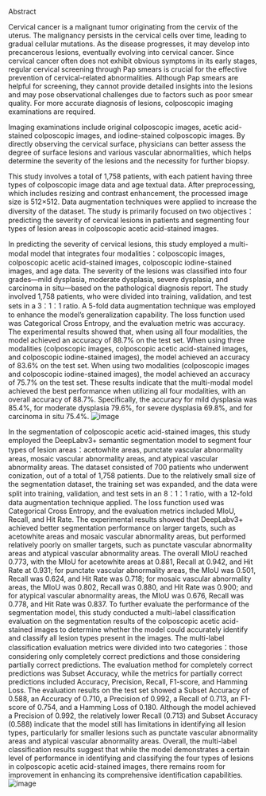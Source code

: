   Abstract

  Cervical cancer is a malignant tumor originating from the cervix of the uterus. The malignancy persists in the cervical cells over time, leading to gradual cellular mutations. As the disease progresses, it may develop into precancerous lesions, eventually evolving into cervical cancer. Since cervical cancer often does not exhibit obvious symptoms in its early stages, regular cervical screening through Pap smears is crucial for the effective prevention of cervical-related abnormalities. Although Pap smears are helpful for screening, they cannot provide detailed insights into the lesions and may pose observational challenges due to factors such as poor smear quality. For more accurate diagnosis of lesions, colposcopic imaging examinations are required.

  Imaging examinations include original colposcopic images, acetic acid-stained colposcopic images, and iodine-stained colposcopic images. By directly observing the cervical surface, physicians can better assess the degree of surface lesions and various vascular abnormalities, which helps determine the severity of the lesions and the necessity for further biopsy.

  This study involves a total of 1,758 patients, with each patient having three types of colposcopic image data and age textual data. After preprocessing, which includes resizing and contrast enhancement, the processed image size is 512×512. Data augmentation techniques were applied to increase the diversity of the dataset. The study is primarily focused on two objectives：predicting the severity of cervical lesions in patients and segmenting four types of lesion areas in colposcopic acetic acid-stained images.

  In predicting the severity of cervical lesions, this study employed a multi-modal model that integrates four modalities：colposcopic images, colposcopic acetic acid-stained images, colposcopic iodine-stained images, and age data. The severity of the lesions was classified into four grades—mild dysplasia, moderate dysplasia, severe dysplasia, and carcinoma in situ—based on the pathological diagnosis report. The study involved 1,758 patients, who were divided into training, validation, and test sets in a 3：1：1 ratio. A 5-fold data augmentation technique was employed to enhance the model’s generalization capability. The loss function used was Categorical Cross Entropy, and the evaluation metric was accuracy. The experimental results showed that, when using all four modalities, the model achieved an accuracy of 88.7% on the test set. When using three modalities (colposcopic images, colposcopic acetic acid-stained images, and colposcopic iodine-stained images), the model achieved an accuracy of 83.6% on the test set. When using two modalities (colposcopic images and colposcopic iodine-stained images), the model achieved an accuracy of 75.7% on the test set. These results indicate that the multi-modal model achieved the best performance when utilizing all four modalities, with an overall accuracy of 88.7%. Specifically, the accuracy for mild dysplasia was 85.4%, for moderate dysplasia 79.6%, for severe dysplasia 69.8%, and for carcinoma in situ 75.4%.
![image](https://github.com/user-attachments/assets/26c8d7ed-cf01-4c0c-9fcf-eb441c057fa0)

  In the segmentation of colposcopic acetic acid-stained images, this study employed the DeepLabv3+ semantic segmentation model to segment four types of lesion areas：acetowhite areas, punctate vascular abnormality areas, mosaic vascular abnormality areas, and atypical vascular abnormality areas. The dataset consisted of 700 patients who underwent conization, out of a total of 1,758 patients. Due to the relatively small size of the segmentation dataset, the training set was expanded, and the data were split into training, validation, and test sets in an 8：1：1 ratio, with a 12-fold data augmentation technique applied. The loss function used was Categorical Cross Entropy, and the evaluation metrics included MIoU, Recall, and Hit Rate. The experimental results showed that DeepLabv3+ achieved better segmentation performance on larger targets, such as acetowhite areas and mosaic vascular abnormality areas, but performed relatively poorly on smaller targets, such as punctate vascular abnormality areas and atypical vascular abnormality areas. The overall MIoU reached 0.773, with the MIoU for acetowhite areas at 0.881, Recall at 0.942, and Hit Rate at 0.931; for punctate vascular abnormality areas, the MIoU was 0.501, Recall was 0.624, and Hit Rate was 0.718; for mosaic vascular abnormality areas, the MIoU was 0.802, Recall was 0.880, and Hit Rate was 0.900; and for atypical vascular abnormality areas, the MIoU was 0.676, Recall was 0.778, and Hit Rate was 0.837. To further evaluate the performance of the segmentation model, this study conducted a multi-label classification evaluation on the segmentation results of the colposcopic acetic acid-stained images to determine whether the model could accurately identify and classify all lesion types present in the images. The multi-label classification evaluation metrics were divided into two categories：those considering only completely correct predictions and those considering partially correct predictions. The evaluation method for completely correct predictions was Subset Accuracy, while the metrics for partially correct predictions included Accuracy, Precision, Recall, F1-score, and Hamming Loss. The evaluation results on the test set showed a Subset Accuracy of 0.588, an Accuracy of 0.710, a Precision of 0.992, a Recall of 0.713, an F1-score of 0.754, and a Hamming Loss of 0.180. Although the model achieved a Precision of 0.992, the relatively lower Recall (0.713) and Subset Accuracy (0.588) indicate that the model still has limitations in identifying all lesion types, particularly for smaller lesions such as punctate vascular abnormality areas and atypical vascular abnormality areas. Overall, the multi-label classification results suggest that while the model demonstrates a certain level of performance in identifying and classifying the four types of lesions in colposcopic acetic acid-stained images, there remains room for improvement in enhancing its comprehensive identification capabilities.
![image](https://github.com/user-attachments/assets/38d58ffb-ef33-46d9-99ca-2a7199f54fda)
